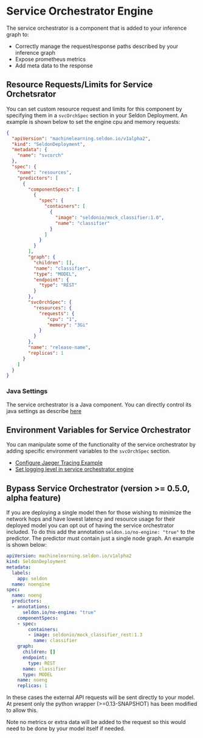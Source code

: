 # Service Orchestrator Engine

The service orchestrator is a component that is added to your inference graph to:

 * Correctly manage the request/response paths described by your inference graph
 * Expose prometheus metrics
 * Add meta data to the response

## Resource Requests/Limits for Service Orchetsrator

You can set custom resource request and limits for this component by specifying them in a `svcOrchSpec` section in your Seldon Deployment. An example is shown below to set the engine cpu and memory requests:

```JSON
{
  "apiVersion": "machinelearning.seldon.io/v1alpha2",
  "kind": "SeldonDeployment",
  "metadata": {
    "name": "svcorch"
  },
  "spec": {
    "name": "resources",
    "predictors": [
      {
        "componentSpecs": [
          {
            "spec": {
              "containers": [
                {
                  "image": "seldonio/mock_classifier:1.0",
                  "name": "classifier"
                }
              ]
            }
          }
        ],
        "graph": {
          "children": [],
          "name": "classifier",
          "type": "MODEL",
          "endpoint": {
            "type": "REST"
          }
        },
        "svcOrchSpec": {
          "resources": {
            "requests": {
               "cpu": "1",
               "memory": "3Gi"
            }
          }
        },
        "name": "release-name",
        "replicas": 1
      }
    ]
  }
}

```

### Java Settings

The service orchestrator is a Java component. You can directly control its java settings as describe [here](../graph/annotations.html#service-orchestrator)

## Environment Variables for Service Orchestrator

You can manipulate some of the functionality of the service orchestrator by adding specific environment variables to the `svcOrchSpec` section.

 * [Configure Jaeger Tracing Example](../graph/distributed-tracing.html)
 * [Set logging level in service orchestrator engine](../analytics/log_level.html#setting-log-level-in-the-seldon-engine)

## Bypass Service Orchestrator (version >= 0.5.0, alpha feature)

If you are deploying a single model then for those wishing to minimize the network hops and have lowest latency and resource usage for their deployed model you can opt out of having the service orchestrator included. To do this add the annotation `seldon.io/no-engine: "true"` to the predictor. The predictor must contain just a single node graph. An example is shown below:


```YAML
apiVersion: machinelearning.seldon.io/v1alpha2
kind: SeldonDeployment
metadata:
  labels:
    app: seldon
  name: noengine
spec:
  name: noeng
  predictors:
  - annotations:
      seldon.io/no-engine: "true"
    componentSpecs:
    - spec:
        containers:
        - image: seldonio/mock_classifier_rest:1.3
          name: classifier
    graph:
      children: []
      endpoint:
        type: REST
      name: classifier
      type: MODEL
    name: noeng
    replicas: 1
```

In these cases the external API requests will be sent directly to your model. At present only the python wrapper (>=0.13-SNAPSHOT) has been modified to allow this.

Note no metrics or extra data will be added to the request so this would need to be done by your model itself if needed. 
